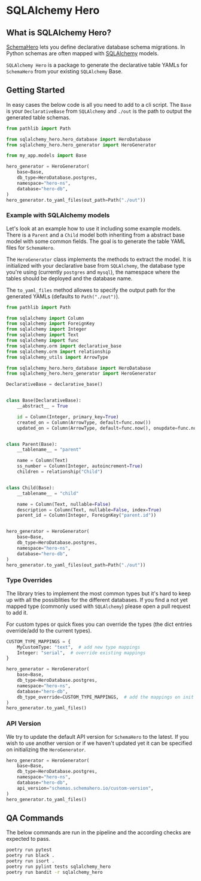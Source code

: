 # SQLAlchemy Hero

## What is SQLAlchemy Hero?

[SchemaHero](https://schemahero.io/) lets you define declarative
database schema migrations.
In Python schemas are often mapped with
[SQLAlchemy](https://www.sqlalchemy.org/) models.

`SQLAlchemy Hero` is a package to generate the declarative table YAMLs for
`SchemaHero` from your existing `SQLAlchemy` Base.

## Getting Started

In easy cases the below code is all you need to add to a cli script.
The `Base` is your `DeclarativeBase` from `SQLAlchemy` and `./out` is the
path to output the generated table schemas.

```python
from pathlib import Path

from sqlalchemy_hero.hero_database import HeroDatabase
from sqlalchemy_hero.hero_generator import HeroGenerator

from my_app.models import Base

hero_generator = HeroGenerator(
    base=Base,
    db_type=HeroDatabase.postgres,
    namespace="hero-ns",
    database="hero-db",
)
hero_generator.to_yaml_files(out_path=Path("./out"))
```

### Example with SQLAlchemy models

Let's look at an example how to use it including some example models.
There is a `Parent` and a `Child` model both
inheriting from a abstract base model with some common fields.
The goal is to generate the table YAML files for `SchemaHero`.

The `HeroGenerator` class implements the methods to extract the model.
It is initialized with your declarative base from `SQLAlchemy`,
the database type you're using (currently `postgres` and `mysql`),
the namespace where the tables should be deployed and the database name.

The `to_yaml_files` method allowes to specify the output path for the
generated YAMLs (defaults to `Path("./out")`).

```python
from pathlib import Path

from sqlalchemy import Column
from sqlalchemy import ForeignKey
from sqlalchemy import Integer
from sqlalchemy import Text
from sqlalchemy import func
from sqlalchemy.orm import declarative_base
from sqlalchemy.orm import relationship
from sqlalchemy_utils import ArrowType

from sqlalchemy_hero.hero_database import HeroDatabase
from sqlalchemy_hero.hero_generator import HeroGenerator

DeclarativeBase = declarative_base()


class Base(DeclarativeBase):
    __abstract__ = True

    id = Column(Integer, primary_key=True)
    created_on = Column(ArrowType, default=func.now())
    updated_on = Column(ArrowType, default=func.now(), onupdate=func.now())


class Parent(Base):
    __tablename__ = "parent"

    name = Column(Text)
    ss_number = Column(Integer, autoincrement=True)
    children = relationship("Child")


class Child(Base):
    __tablename__ = "child"

    name = Column(Text, nullable=False)
    description = Column(Text, nullable=False, index=True)
    parent_id = Column(Integer, ForeignKey("parent.id"))


hero_generator = HeroGenerator(
    base=Base,
    db_type=HeroDatabase.postgres,
    namespace="hero-ns",
    database="hero-db",
)
hero_generator.to_yaml_files(out_path=Path("./out"))
```

### Type Overrides

The library tries to implement the most common types but it's hard to
keep up with all the possiblities for the different databases.
If you find a not yet mapped type (commonly used with `SQLAlchemy`) please
open a pull request to add it.

For custom types or quick fixes you can override the types
(the dict entries override/add to the current types).

```python
CUSTOM_TYPE_MAPPINGS = {
    MyCustomType: "text",  # add new type mappings
    Integer: "serial",  # override existing mappings
}

hero_generator = HeroGenerator(
    base=Base,
    db_type=HeroDatabase.postgres,
    namespace="hero-ns",
    database="hero-db",
    db_type_override=CUSTOM_TYPE_MAPPINGS,  # add the mappings on init
)
hero_generator.to_yaml_files()
```

### API Version

We try to update the default API version for `SchemaHero` to the latest.
If you wish to use another version or if we haven't updated yet it can be
specified on initializing the `HeroGenerator`.

```python
hero_generator = HeroGenerator(
    base=Base,
    db_type=HeroDatabase.postgres,
    namespace="hero-ns",
    database="hero-db",
    api_version="schemas.schemahero.io/custom-version",
)
hero_generator.to_yaml_files()
```

## QA Commands

The below commands are run in the pipeline and the according checks
are expected to pass.

```bash
poetry run pytest
poetry run black .
poetry run isort .
poetry run pylint tests sqlalchemy_hero
poetry run bandit -r sqlalchemy_hero
```

